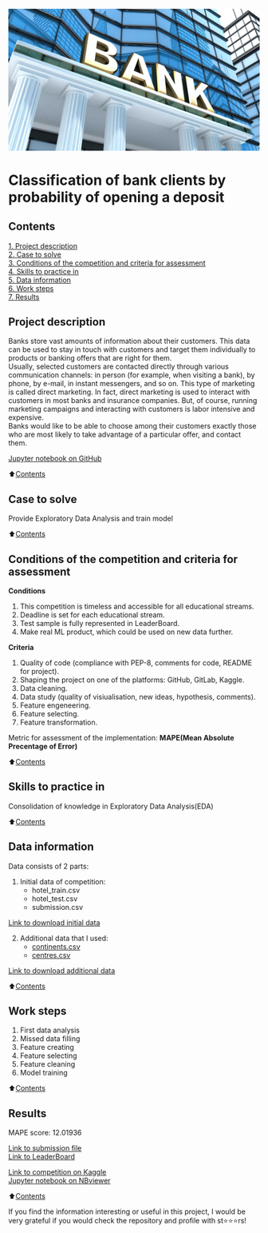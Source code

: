 ![Booking!](Data/Bank.jpg "Bank")

#  Classification of bank clients by probability of opening a deposit

## Contents 
[1. Project description](README.md#Project-description)  
[2. Case to solve](README.md#Case-to-solve)  
[3. Conditions of the competition and criteria for assessment](README.md#Conditions-of-the-competition-and-criteria-for-assessment)    
[4. Skills to practice in](README.md#Skills-to-practice-in)      
[5. Data information](README.md#Data-information)     
[6. Work steps](README.md#Work-steps)   
[7. Results](README.md#Results)  


## Project description

Banks store vast amounts of information about their customers. This data can be used to stay in touch with customers and target them individually to products or banking offers that are right for them.<br>
Usually, selected customers are contacted directly through various communication channels: in person (for example, when visiting a bank), by phone, by e-mail, in instant messengers, and so on. This type of marketing is called direct marketing. In fact, direct marketing is used to interact with customers in most banks and insurance companies. But, of course, running marketing campaigns and interacting with customers is labor intensive and expensive.<br>
Banks would like to be able to choose among their customers exactly those who are most likely to take advantage of a particular offer, and contact them.

[Jupyter notebook on GitHub](https://github/DSminer/First_Projects/blob/main/Classification_of_bank_clients/Classification_of_bank_clients.ipynb)<br>             

:arrow_up:[Contents](README.md#Contents)


## Case to solve

Provide Exploratory Data Analysis and train model

:arrow_up:[Contents](README.md#Contents)


##  Conditions of the competition and criteria for assessment
**Conditions**
1. This competition is timeless and accessible for all educational streams.
2. Deadline is set for each educational stream.
3. Test sample is fully represented in LeaderBoard.
4. Make real ML product, which could be used on new data further.

**Criteria**
1. Quality of code (compliance with PEP-8, comments for code, README for project). 
2. Shaping the project on one of the platforms: GitHub, GitLab, Kaggle.
3. Data cleaning.
4. Data study (quality of visiualisation, new ideas, hypothesis, comments).
5. Feature engeneering.
6. Feature selecting.
7. Feature transformation.

Metric for assessment of the implementation: **MAPE(Mean Absolute Precentage of Error)**

:arrow_up:[Contents](README.md#Contents)


## Skills to practice in

Consolidation of knowledge in Exploratory Data Analysis(EDA)

:arrow_up:[Contents](README.md#Contents)


## Data information

Data consists of 2 parts:
1. Initial data of competition:
    * hotel_train.csv 
    * hotel_test.csv
    * submission.csv
 
[Link to download initial data](https://www.kaggle.com/competitions/sf-booking/data)

2. Additional data that I used:
    * [continents.csv](Data/continents.csv)       
    * [centres.csv](Data/centres.csv)  

[Link to download additional data](https://drive.google.com/drive/folders/1AQR01TI1AFGeTmEQJGrouqJ9XuU0j8C2?usp=sharing)

:arrow_up:[Contents](README.md#Contents)


## Work steps

1. First data analysis
2. Missed data filling
3. Feature creating
4. Feature selecting
5. Feature cleaning
6. Model training

:arrow_up:[Contents](README.md#Contents)


## Results

MAPE score:  12.01936

[Link to submission file](https://github.com/DSminer/First_Projects/blob/main/Booking_reviews_competition/submission.csv)           
[Link to LeaderBoard](https://www.kaggle.com/competitions/sf-booking/leaderboard)        


[Link to competition on Kaggle](https://www.kaggle.com/competitions/sf-booking/overview)<br>
[Jupyter notebook on NBviewer](https://nbviewer.org/github/DSminer/First_Projects/blob/main/Booking_reviews_competition/Booking_reviews_competition%28NBviewer%29.ipynb)<br>     

:arrow_up:[Contents](README.md#Contents)

If you find the information interesting or useful in this project, I would be very grateful if you would check the repository and profile with st⭐️⭐️⭐️rs!
